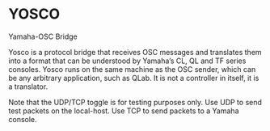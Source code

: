 # YOSCO
 Yamaha-OSC Bridge

Yosco is a protocol bridge that receives OSC messages and translates them into a format that can be understood by Yamaha’s CL, QL and TF series consoles. Yosco runs on the same machine as the OSC sender, which can be any arbitrary application, such as QLab. It is not a controller in itself, it is a translator.

Note that the UDP/TCP toggle is for testing purposes only.
Use UDP to send test packets on the local-host.
Use TCP to send packets to a Yamaha console.